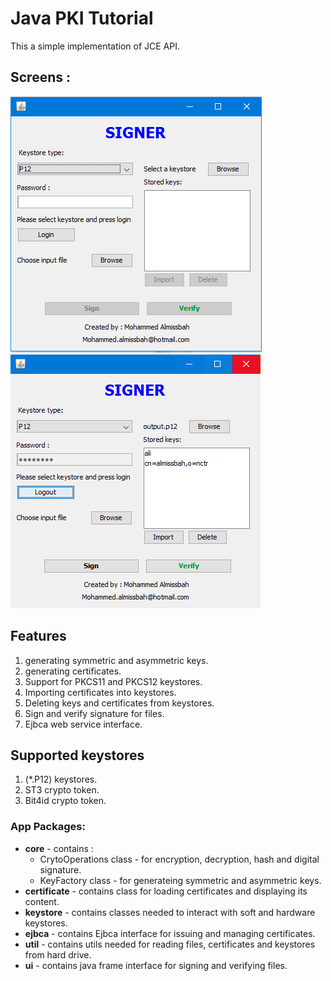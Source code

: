 # Java PKI Tutorial
This a simple implementation of JCE API.

## Screens :
![Drag Racing](signer.PNG) ![Drag Racing](singer_loggedin.PNG)


## Features
1. generating symmetric and asymmetric keys.
2. generating certificates.
3. Support for PKCS11 and PKCS12 keystores.
4. Importing certificates into keystores.
5. Deleting keys and certificates from keystores.
6. Sign and verify signature for files.
7. Ejbca web service interface.

## Supported keystores
1. (*.P12) keystores.
2. ST3 crypto token.
3. Bit4id crypto token.

### App Packages:
  * **core** - contains :
    * CrytoOperations class - for encryption, decryption, hash and digital signature.
    * KeyFactory class - for generateing symmetric and asymmetric keys.
  * **certificate** - contains class for loading certificates and displaying its content.
  * **keystore** - contains classes needed to interact with soft and hardware keystores.
  * **ejbca** - contains Ejbca interface for issuing and managing certificates.
  * **util** - contains utils needed for reading files, certificates and keystores from hard drive.
  * **ui** - contains java frame interface for signing and verifying files.



